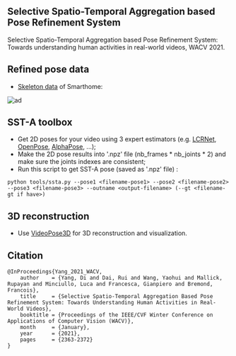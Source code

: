 ## Selective Spatio-Temporal Aggregation based Pose Refinement System
Selective Spatio-Temporal Aggregation based Pose Refinement System: Towards understanding human activities in real-world videos, WACV 2021.

## Refined pose data
- [Skeleton data](https://drive.google.com/file/d/1tJuGEZGgADgjinN7oT2qEMAeKi9CRj8E/view?usp=sharing) of Smarthome:

![ad](https://github.com/walker-a11y/SSTA-PRS/blob/master/demo/smarthome.png)

## SST-A toolbox
- Get 2D poses for your video using 3 expert estimators (e.g. [LCRNet](https://thoth.inrialpes.fr/src/LCR-Net/), [OpenPose](https://github.com/CMU-Perceptual-Computing-Lab/openpose), [AlphaPose](https://github.com/MVIG-SJTU/AlphaPose), ...);
- Make the 2D pose results into '.npz' file (nb_frames * nb_joints * 2) and make sure the joints indexes are consistent;
- Run this script to get SST-A pose (saved as '.npz' file) :
```
python tools/ssta.py --pose1 <filename-pose1> --pose2 <filename-pose2> --pose3 <filename-pose3> --outname <output-filename> (--gt <filename-gt if have>)
```
## 3D reconstruction
- Use [VideoPose3D](https://github.com/YangDi666/Video_3D_Pose_Estimation#i-have-2d-pose) for 3D reconstruction and visualization.

## Citation
```
@InProceedings{Yang_2021_WACV,
    author    = {Yang, Di and Dai, Rui and Wang, Yaohui and Mallick, Rupayan and Minciullo, Luca and Francesca, Gianpiero and Bremond, Francois},
    title     = {Selective Spatio-Temporal Aggregation Based Pose Refinement System: Towards Understanding Human Activities in Real-World Videos},
    booktitle = {Proceedings of the IEEE/CVF Winter Conference on Applications of Computer Vision (WACV)},
    month     = {January},
    year      = {2021},
    pages     = {2363-2372}
}
```
